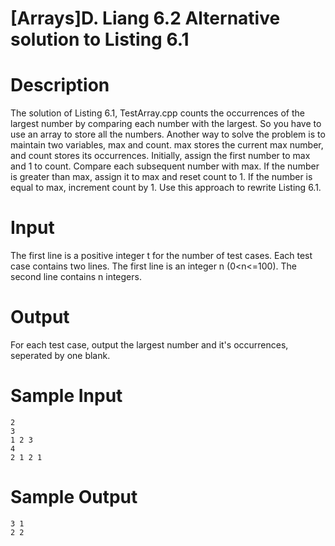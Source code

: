 # [Arrays]D. Liang 6.2 Alternative solution to Listing 6.1

# Description
The solution of Listing 6.1, TestArray.cpp counts the occurrences of the largest number by comparing each number with the largest. So you have to use an array to store all the numbers. Another way to solve the problem is to maintain two variables, max and count. max stores the current max number, and count stores its occurrences. Initially, assign the first number to max and 1 to count. Compare each subsequent number with max. If the number is greater than max, assign it to max and reset count to 1. If the number is equal to max, increment count by 1. Use this approach to rewrite Listing 6.1.

# Input
The first line is a positive integer t for the number of test cases.
Each test case contains two lines. The first line is an integer n (0<n<=100). The second line contains n integers.
# Output
For each test case, output the largest number and it's occurrences, seperated by one blank.

# Sample Input
```
2
3
1 2 3
4
2 1 2 1
```
# Sample Output
```
3 1
2 2
```